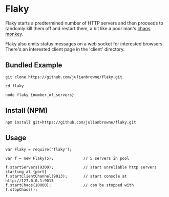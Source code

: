# Flaky

Flaky starts a predtermined number of HTTP servers and then proceeds to randomly kill them off and restart them, a bit like a poor man's [chaos monkey](http://techblog.netflix.com/2012/07/chaos-monkey-released-into-wild.html).

Flaky also emits status messages on a web socket for interested browsers. There's an interested client page in the 'client' directory.

## Bundled Example

    git clone https://github.com/julianbrowne/flaky.git

    cd flaky

    node flaky {number_of_servers}

## Install (NPM)

    npm install git+https://github.com/julianbrowne/flaky.git

## Usage

    var Flaky = require('flaky');

    var f = new Flaky(5);             // 5 servers in pool

    f.startServers(9300);             // start unreliable http servers starting at {port}
    f.startClientChannel(9013);       // start console at http://127.0.0.1:9013
    f.startChaos(10000);              // can be stopped with f.stopChaos();
